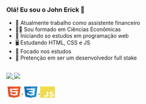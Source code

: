 ### Olá! Eu sou o John Erick 👋

- 💼 Atualmente trabalho como assistente financeiro
- 🧑‍🎓 Sou formado em Ciências Econômicas
- 📖 Iniciando so estudos em programação web
- 🖥️ Estudando HTML, CSS e JS
- 👀 Focado nos estudos
- 🚀 Pretenção em ser um desenvolvedor full stake

<br>
<div>
  <a href="https://github.com/johnerick-dev">
  <img height="155em" src="https://github-readme-stats.vercel.app/api?username=johnerick-dev&show_icons=true&theme=dark&include_all_commits=true&count_private=true"/>
  <img height="155em" src="https://github-readme-stats.vercel.app/api/top-langs/?username=johnerick-dev&layout=compact&langs_count=7&theme=dark"/>
</div>

<div style="display: inline_block"><br>
  <img align="center" alt="Rafa-HTML" height="30" width="40" src="https://raw.githubusercontent.com/devicons/devicon/master/icons/html5/html5-original.svg">
  <img align="center" alt="Rafa-CSS" height="30" width="40" src="https://raw.githubusercontent.com/devicons/devicon/master/icons/css3/css3-original.svg">
  <img align="center" alt="Rafa-Js" height="30" width="40" src="https://raw.githubusercontent.com/devicons/devicon/master/icons/javascript/javascript-plain.svg">  
</div>
  



